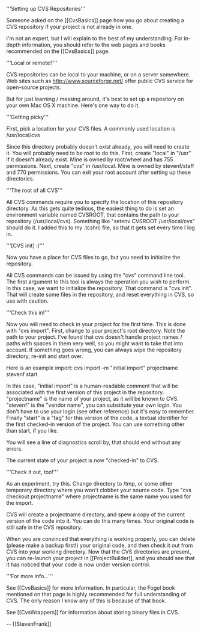 

'''Setting up CVS Repositories'''

Someone asked on the [[CvsBasics]] page how you go about creating a CVS repository if your project is not already in one.

I'm not an expert, but I will explain to the best of my understanding.  For in-depth information, you should refer to the web pages and books recommended on the [[CvsBasics]] page.

'''Local or remote?'''

CVS repositories can be local to your machine, or on a server somewhere.  Web sites such as http://www.sourceforge.net/ offer public CVS service for open-source projects.

But for just learning / messing around, it's best to set up a repository on your own Mac OS X machine.  Here's one way to do it.

'''Getting picky'''

First, pick a location for your CVS files.  A commonly used location is /usr/local/cvs

Since this directory probably doesn't exist already, you will need to create it.  You will probably need to be root to do this.  First, create "local" in "/usr" if it doesn't already exist.  Mine is owned by root/wheel and has 755 permissions.  Next, create "cvs" in /usr/local.  Mine is owned by stevenf/staff and 770 permissions.  You can exit your root account after setting up these directories.

'''The root of all CVS'''

All CVS commands require you to specify the location of this repository directory.  As this gets quite tedious, the easiest thing to do is set an environment variable named CVSROOT, that contains the path to your repository (/usr/local/cvs).  Something like "setenv CVSROOT /usr/local/cvs" should do it.  I added this to my .tcshrc file, so that it gets set every time I log in.  

'''[CVS init] :)'''

Now you have a place for CVS files to go, but you need to initialize the repository.

All CVS commands can be issued by using the "cvs" command line tool.  The first argument to this tool is always the operation you wish to perform.  In this case, we want to initialize the repository.  That command is "cvs init".  That will create some files in the repository, and reset everything in CVS, so use with caution.

'''Check this in!'''

Now you will need to check in your project for the first time.  This is done with "cvs import".  First, change to your project's root directory.  Note the path to your project.  I've found that cvs doesn't handle project names / paths with spaces in them very well, so you might want to take that into account.  If something goes wrong, you can always wipe the repository directory, re-init and start over.

Here is an example import:  cvs import -m "initial import" projectname stevenf start

In this case, "initial import" is a human-readable comment that will be associated with the first version of this project in the repository.  "projectname" is the name of your project, as it will be known to CVS.  "stevenf" is the "vendor name", you can substitute your own login.  You don't have to use your login (see other reference) but it's easy to remember. Finally "start" is a "tag" for this version of the code, a textual identifier for the first checked-in version of the project.  You can use something other than start, if you like.

You will see a line of diagnostics scroll by, that should end without any errors.

The current state of your project is now "checked-in" to CVS.

'''Check it out, too!'''

As an experiment, try this.  Change directory to /tmp, or some other temporary directory where you won't clobber your source code.  Type "cvs checkout projectname" where projectname is the same name you used for the import.  

CVS will create a projectname directory, and spew a copy of the current version of the code into it.  You can do this many times.  Your original code is still safe in the CVS repository.

When you are convinced that everything is working properly, you can delete (please make a backup first!) your original code, and then check it out from CVS into your working directory.  Now that the CVS directories are present, you can re-launch your project in [[ProjectBuilder]], and you should see that it has noticed that your code is now under version control.

'''For more info...'''

See [[CvsBasics]] for more information.  In particular, the Fogel book mentioned on that page is highly recommended for full understanding of CVS.  The only reason I know any of this is because of that book.

See [[CvsWrappers]] for information about storing binary files in CVS.

-- [[StevenFrank]]